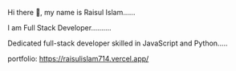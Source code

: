Hi there 👋, my name is Raisul Islam......

I am Full Stack Developer..........

Dedicated full-stack developer skilled in JavaScript and Python.....

portfolio: https://raisulislam714.vercel.app/



